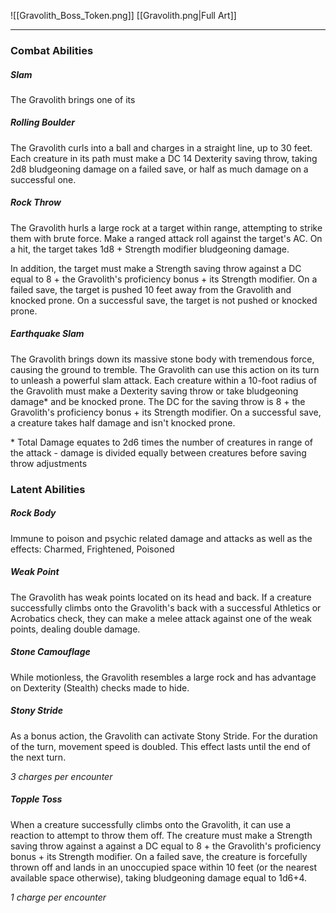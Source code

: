 ![[Gravolith_Boss_Token.png]]
[[Gravolith.png|Full Art]]

---
### Combat Abilities

##### Slam
The Gravolith brings one of its 
##### Rolling Boulder
The Gravolith curls into a ball and charges in a straight line, up to 30 feet. Each creature in its path must make a DC 14 Dexterity saving throw, taking 2d8 bludgeoning damage on a failed save, or half as much damage on a successful one.
##### Rock Throw
The Gravolith hurls a large rock at a target within range, attempting to strike them with brute force. Make a ranged attack roll against the target's AC. On a hit, the target takes 1d8 + Strength modifier bludgeoning damage.

In addition, the target must make a Strength saving throw against a DC equal to 8 + the Gravolith's proficiency bonus + its Strength modifier. On a failed save, the target is pushed 10 feet away from the Gravolith and knocked prone. On a successful save, the target is not pushed or knocked prone.
##### Earthquake Slam
The Gravolith brings down its massive stone body with tremendous force, causing the ground to tremble. The Gravolith can use this action on its turn to unleash a powerful slam attack. Each creature within a 10-foot radius of the Gravolith must make a Dexterity saving throw or take bludgeoning damage* and be knocked prone. The DC for the saving throw is 8 + the Gravolith's proficiency bonus + its Strength modifier. On a successful save, a creature takes half damage and isn't knocked prone. 

\* Total Damage equates to 2d6 times the number of creatures in range of the attack - damage is divided equally between creatures before saving throw adjustments

### Latent Abilities

##### Rock Body
Immune to poison and psychic related damage and attacks as well as the effects: Charmed, Frightened, Poisoned
##### Weak Point
The Gravolith has weak points located on its head and back. If a creature successfully climbs onto the Gravolith's back with a successful Athletics or Acrobatics check, they can make a melee attack against one of the weak points, dealing double damage.
##### Stone Camouflage
While motionless, the Gravolith resembles a large rock and has advantage on Dexterity (Stealth) checks made to hide.
##### Stony Stride
As a bonus action, the Gravolith can activate Stony Stride. For the duration of the turn, movement speed is doubled. This effect lasts until the end of the next turn. 

*3 charges per encounter*
##### Topple Toss
When a creature successfully climbs onto the Gravolith, it can use a reaction to attempt to throw them off. The creature must make a Strength saving throw against a against a DC equal to 8 + the Gravolith's proficiency bonus + its Strength modifier. On a failed save, the creature is forcefully thrown off and lands in an unoccupied space within 10 feet (or the nearest available space otherwise), taking bludgeoning damage equal to 1d6+4.

*1 charge per encounter*

